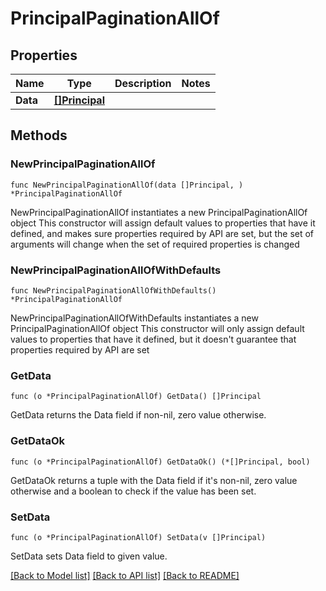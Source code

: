 # PrincipalPaginationAllOf

## Properties

Name | Type | Description | Notes
------------ | ------------- | ------------- | -------------
**Data** | [**[]Principal**](Principal.md) |  | 

## Methods

### NewPrincipalPaginationAllOf

`func NewPrincipalPaginationAllOf(data []Principal, ) *PrincipalPaginationAllOf`

NewPrincipalPaginationAllOf instantiates a new PrincipalPaginationAllOf object
This constructor will assign default values to properties that have it defined,
and makes sure properties required by API are set, but the set of arguments
will change when the set of required properties is changed

### NewPrincipalPaginationAllOfWithDefaults

`func NewPrincipalPaginationAllOfWithDefaults() *PrincipalPaginationAllOf`

NewPrincipalPaginationAllOfWithDefaults instantiates a new PrincipalPaginationAllOf object
This constructor will only assign default values to properties that have it defined,
but it doesn't guarantee that properties required by API are set

### GetData

`func (o *PrincipalPaginationAllOf) GetData() []Principal`

GetData returns the Data field if non-nil, zero value otherwise.

### GetDataOk

`func (o *PrincipalPaginationAllOf) GetDataOk() (*[]Principal, bool)`

GetDataOk returns a tuple with the Data field if it's non-nil, zero value otherwise
and a boolean to check if the value has been set.

### SetData

`func (o *PrincipalPaginationAllOf) SetData(v []Principal)`

SetData sets Data field to given value.



[[Back to Model list]](../README.md#documentation-for-models) [[Back to API list]](../README.md#documentation-for-api-endpoints) [[Back to README]](../README.md)


